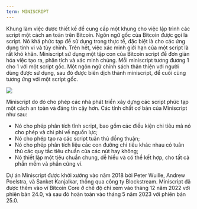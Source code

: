 ```yaml
---
term: MINISCRIPT
---
```


Khung làm việc được thiết kế để cung cấp một khung cho việc lập trình các script một cách an toàn trên Bitcoin. Ngôn ngữ gốc của Bitcoin được gọi là script. Nó khá phức tạp để sử dụng trong thực tế, đặc biệt là cho các ứng dụng tinh vi và tùy chỉnh. Trên hết, việc xác minh giới hạn của một script là rất khó khăn. Miniscript sử dụng một tập con của Bitcoin script để đơn giản hóa việc tạo ra, phân tích và xác minh chúng. Mỗi miniscript tương đương 1 cho 1 với một script gốc. Một ngôn ngữ chính sách thân thiện với người dùng được sử dụng, sau đó được biên dịch thành miniscript, để cuối cùng tương ứng với một script gốc.

![](../../dictionnaire/assets/30.png)

Miniscript do đó cho phép các nhà phát triển xây dựng các script phức tạp một cách an toàn và đáng tin cậy hơn. Các tính chất cơ bản của Miniscript như sau:
* Nó cho phép phân tích tĩnh script, bao gồm các điều kiện chi tiêu mà nó cho phép và chi phí về nguồn lực;
* Nó cho phép tạo ra các script tuân thủ đồng thuận;
* Nó cho phép phân tích liệu các con đường chi tiêu khác nhau có tuân thủ các quy tắc tiêu chuẩn của các nút hay không;
* Nó thiết lập một tiêu chuẩn chung, dễ hiểu và có thể kết hợp, cho tất cả phần mềm và phần cứng ví.

Dự án Miniscript được khởi xướng vào năm 2018 bởi Peter Wuille, Andrew Poelstra, và Sanket Kanjalkar, thông qua công ty Blockstream. Miniscript đã được thêm vào ví Bitcoin Core ở chế độ chỉ xem vào tháng 12 năm 2022 với phiên bản 24.0, và sau đó hoàn toàn vào tháng 5 năm 2023 với phiên bản 25.0.